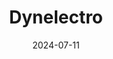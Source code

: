 ---  
layout: startup_page  
title: "Dynelectro"  
id: "dynelectro.dk"  
permalink: "/dynelectrodynelectro.dk07112024/"  
website: "https://www.dynelectro.dk/"  
funding_round: ""  
funding_amount: "€11M"  
investors: "Denmark's Export & Import Fund Organisation (EIFO), Yara Growth Ventures, Vsquared Ventures, PSV DeepTech, The Footprint Firm, European Investment Bank (EIB)"  
about: "Dynelectro is a Danish green hydrogen company developing next-generation solid-oxide electrolysis (SOE) technology. Their technology significantly improves the lifespan and efficiency of SOE, reducing hydrogen production costs and enabling broader deployment in hard-to-abate sectors. This supports the green energy transition by providing on-site hydrogen for heavy industries and chemical production."  
markets: "Green Hydrogen, Renewable Energy, Power-to-X, Semiconductor Manufacturing"  
hq: "Copenhagen, Denmark"  
founded_year: "2018"  
linkedin: "https://www.linkedin.com/company/dynelectro/"  
twitter: ""  
instagram: ""  
facebook: ""  
crunchbase: "https://www.crunchbase.com/organization/dynelectro?utm_source=linkedin&utm_medium=referral&utm_campaign=linkedin_companies&utm_content=profile_cta_anon&trk=funding_crunchbase"  
pitchbook: ""  

date_display: "11-Jul-2024"  
date: "2024-07-11"

# SEO Optimization  
meta_title: "Dynelectro -  Funding (€11M)"  
meta_description: "Dynelectro, Dynelectro is a Danish green hydrogen company developing next-generation solid-oxide electrolysis (SOE) technology. Their technology significantly imp..."  
meta_keywords: "Dynelectro, Green Hydrogen, Renewable Energy, Power-to-X, Semiconductor Manufacturing,  funding"  
canonical_url: "https://startup.projectstartups.com/dynelectrodynelectro.dk07112024/"  
---